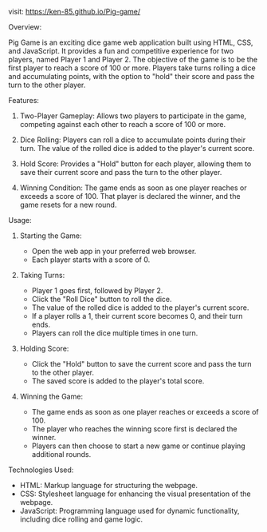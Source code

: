 visit: https://ken-85.github.io/Pig-game/

Overview:

Pig Game is an exciting dice game web application built using HTML, CSS, and JavaScript. It provides a fun and competitive experience for two players, named Player 1 and Player 2. The objective of the game is to be the first player to reach a score of 100 or more. Players take turns rolling a dice and accumulating points, with the option to "hold" their score and pass the turn to the other player.

Features:

1. Two-Player Gameplay: Allows two players to participate in the game, competing against each other to reach a score of 100 or more.

2. Dice Rolling: Players can roll a dice to accumulate points during their turn. The value of the rolled dice is added to the player's current score.

3. Hold Score: Provides a "Hold" button for each player, allowing them to save their current score and pass the turn to the other player.

4. Winning Condition: The game ends as soon as one player reaches or exceeds a score of 100. That player is declared the winner, and the game resets for a new round.

Usage:

1. Starting the Game:
   - Open the web app in your preferred web browser.
   - Each player starts with a score of 0.

2. Taking Turns:
   - Player 1 goes first, followed by Player 2.
   - Click the "Roll Dice" button to roll the dice.
   - The value of the rolled dice is added to the player's current score.
   - If a player rolls a 1, their current score becomes 0, and their turn ends.
   - Players can roll the dice multiple times in one turn.

3. Holding Score:
   - Click the "Hold" button to save the current score and pass the turn to the other player.
   - The saved score is added to the player's total score.

4. Winning the Game:
   - The game ends as soon as one player reaches or exceeds a score of 100.
   - The player who reaches the winning score first is declared the winner.
   - Players can then choose to start a new game or continue playing additional rounds.


Technologies Used:

- HTML: Markup language for structuring the webpage.
- CSS: Stylesheet language for enhancing the visual presentation of the webpage.
- JavaScript: Programming language used for dynamic functionality, including dice rolling and game logic.
